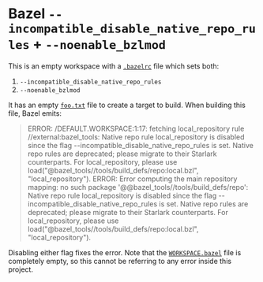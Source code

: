 # Bazel `--incompatible_disable_native_repo_rules` + `--noenable_bzlmod`

This is an empty workspace with a [`.bazelrc`](/.bazelrc) file which sets both:
1.  `--incompatible_disable_native_repo_rules`
2.  `--noenable_bzlmod`

It has an empty [`foo.txt`](/foo.txt) file to create a target to build. When
building this file, Bazel emits:

> ERROR: /DEFAULT.WORKSPACE:1:17: fetching local_repository rule //external:bazel_tools: Native repo rule local_repository is disabled since the flag --incompatible_disable_native_repo_rules is set. Native repo rules are deprecated; please migrate to their Starlark counterparts. For local_repository, please use load("@bazel_tools//tools/build_defs/repo:local.bzl", "local_repository").
> ERROR: Error computing the main repository mapping: no such package '@@bazel_tools//tools/build_defs/repo': Native repo rule local_repository is disabled since the flag --incompatible_disable_native_repo_rules is set. Native repo rules are deprecated; please migrate to their Starlark counterparts. For local_repository, please use load("@bazel_tools//tools/build_defs/repo:local.bzl", "local_repository").

Disabling either flag fixes the error. Note that the
[`WORKSPACE.bazel`](/WORKSPACE.bazel) file is completely empty, so this cannot
be referring to any error inside this project.
